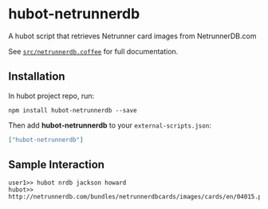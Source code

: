 # hubot-netrunnerdb

A hubot script that retrieves Netrunner card images from NetrunnerDB.com

See [`src/netrunnerdb.coffee`](src/netrunnerdb.coffee) for full documentation.

## Installation

In hubot project repo, run:

`npm install hubot-netrunnerdb --save`

Then add **hubot-netrunnerdb** to your `external-scripts.json`:

```json
["hubot-netrunnerdb"]
```

## Sample Interaction

```
user1>> hubot nrdb jackson howard
hubot>> http://netrunnerdb.com/bundles/netrunnerdbcards/images/cards/en/04015.png
```
